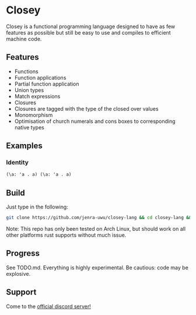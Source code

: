 # Closey
Closey is a functional programming language designed to have as few features as possible but still be easy to use and compiles to efficient machine code.

## Features
- Functions
- Function applications
- Partial function application
- Union types
- Match expressions
- Closures
- Closures are tagged with the type of the closed over values
- Monomorphism
- Optimisation of church numerals and cons boxes to corresponding native types

## Examples
### Identity
```ocaml
(\a: 'a . a) (\a: 'a . a)
```

## Build
Just type in the following:
```bash
git clone https://github.com/jenra-uwu/closey-lang && cd closey-lang && cargo build
```

Note: This repo has only been tested on Arch Linux, but should work on all other platforms rust supports without much issue.

## Progress
See TODO.md. Everything is highly experimental. Be cautious: code may be explosive.

## Support
Come to the [official discord server!](https://discord.gg/Gxfr6JDecv)

